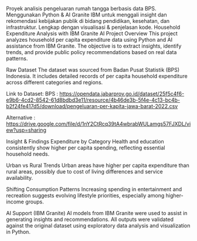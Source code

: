 
Proyek analisis pengeluaran rumah tangga berbasis data BPS. Menggunakan Python &amp; AI Granite IBM untuk menggali insight dan rekomendasi kebijakan publik di bidang pendidikan, kesehatan, dan infrastruktur. Lengkap dengan visualisasi &amp; penjelasan kode.
Household Expenditure Analysis with IBM Granite AI
Project Overview
This project analyzes household per capita expenditure data using Python and AI assistance from IBM Granite. The objective is to extract insights, identify trends, and provide public policy recommendations based on real data patterns.

Raw Dataset
The dataset was sourced from Badan Pusat Statistik (BPS) Indonesia. It includes detailed records of per capita household expenditure across different categories and regions.

Link to Dataset: 
BPS : https://opendata.jabarprov.go.id/dataset/25f5c4f6-e9b6-4cd2-8542-61d8bdbd3e11/resource/4b46de3b-5f4e-4c13-bc4b-b2f24fe417d5/download/pengeluaran-per-kapita-jawa-barat-2022.csv

Alternative : https://drive.google.com/file/d/1nY2CtRcq39tA4wbrabWULamgs57FJXDL/view?usp=sharing

Insight & Findings
Expenditure by Category
Health and education consistently show higher per capita spending, reflecting essential household needs.

Urban vs Rural Trends
Urban areas have higher per capita expenditure than rural areas, possibly due to cost of living differences and service availability.

Shifting Consumption Patterns
Increasing spending in entertainment and recreation suggests evolving lifestyle priorities, especially among higher-income groups.

AI Support (IBM Granite)
AI models from IBM Granite were used to assist in generating insights and recommendations. All outputs were validated against the original dataset using exploratory data analysis and visualization in Python.

